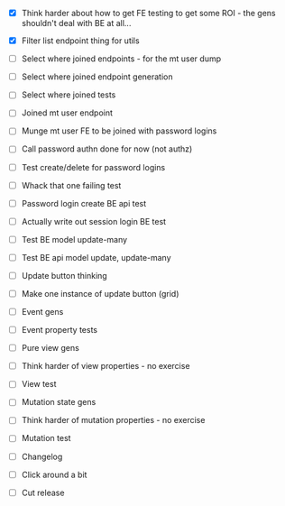 - [x] Think harder about how to get FE testing to get some ROI - the gens shouldn't deal with BE at all...

- [x] Filter list endpoint thing for utils
- [ ] Select where joined endpoints - for the mt user dump
- [ ] Select where joined endpoint generation
- [ ] Select where joined tests
- [ ] Joined mt user endpoint
- [ ] Munge mt user FE to be joined with password logins
- [ ] Call password authn done for now (not authz)

- [ ] Test create/delete for password logins
- [ ] Whack that one failing test
- [ ] Password login create BE api test
- [ ] Actually write out session login BE test
- [ ] Test BE model update-many
- [ ] Test BE api model update, update-many

- [ ] Update button thinking
- [ ] Make one instance of update button (grid)

- [ ] Event gens
- [ ] Event property tests

- [ ] Pure view gens
- [ ] Think harder of view properties - no exercise
- [ ] View test

- [ ] Mutation state gens
- [ ] Think harder of mutation properties - no exercise
- [ ] Mutation test

- [ ] Changelog
- [ ] Click around a bit
- [ ] Cut release

